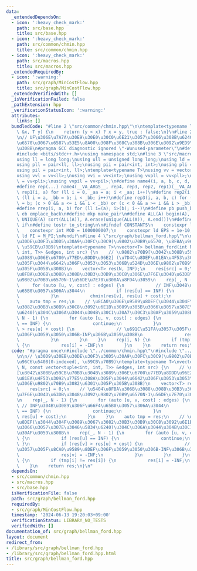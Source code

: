 ```yaml
---
data:
  _extendedDependsOn:
  - icon: ':heavy_check_mark:'
    path: src/base.hpp
    title: src/base.hpp
  - icon: ':heavy_check_mark:'
    path: src/common/chmin.hpp
    title: src/common/chmin.hpp
  - icon: ':heavy_check_mark:'
    path: src/macros.hpp
    title: src/macros.hpp
  _extendedRequiredBy:
  - icon: ':warning:'
    path: src/graph/MinCostFlow.hpp
    title: src/graph/MinCostFlow.hpp
  _extendedVerifiedWith: []
  _isVerificationFailed: false
  _pathExtension: hpp
  _verificationStatusIcon: ':warning:'
  attributes:
    links: []
  bundledCode: "#line 2 \"src/common/chmin.hpp\"\n\ntemplate<typename T>\nbool chmin(T\
    \ &x, T y) {\n    return (y < x) ? x = y, true : false;\n}\n#line 2 \"src/base.hpp\"\
    \n// UF\u306E\u7A7A\u30E9\u30E0\u30C0\u6E21\u3057\u3066\u308B\u6240\u306E\u5F15\
    \u6570\u3067\u6587\u53E5\u8A00\u308F\u308C\u308B\u306E\u3092\u9ED9\u3089\u305B\
    \u308B\n#pragma GCC diagnostic ignored \"-Wunused-parameter\"\n#define _USE_MATH_DEFINES\n\
    #include <bits/stdc++.h>\nusing namespace std;\n#line 3 \"src/macros.hpp\"\n\n\
    using ll = long long;\nusing ull = unsigned long long;\nusing ld = long double;\n\
    using pll = pair<ll, ll>;\nusing pii = pair<int, int>;\nusing pli = pair<ll, int>;\n\
    using pil = pair<int, ll>;\ntemplate<typename T>\nusing vv = vector<vector<T>>;\n\
    using vvl = vv<ll>;\nusing vvi = vv<int>;\nusing vvpll = vv<pll>;\nusing vvpli\
    \ = vv<pli>;\nusing vvpil = vv<pil>;\n#define name4(i, a, b, c, d, e, ...) e\n\
    #define rep(...) name4(__VA_ARGS__, rep4, rep3, rep2, rep1)(__VA_ARGS__)\n#define\
    \ rep1(i, a) for (ll i = 0, _aa = a; i < _aa; i++)\n#define rep2(i, a, b) for\
    \ (ll i = a, _bb = b; i < _bb; i++)\n#define rep3(i, a, b, c) for (ll i = a, _bb\
    \ = b; (c > 0 && a <= i && i < _bb) or (c < 0 && a >= i && i > _bb); i += c)\n\
    #define rrep(i, a, b) for (ll i=(a); i>(b); i--)\n#define pb push_back\n#define\
    \ eb emplace_back\n#define mkp make_pair\n#define ALL(A) begin(A), end(A)\n#define\
    \ UNIQUE(A) sort(ALL(A)), A.erase(unique(ALL(A)), A.end())\n#define elif else\
    \ if\n#define tostr to_string\n\n#ifndef CONSTANTS\n    constexpr ll INF = 1e18;\n\
    \    constexpr int MOD = 1000000007;\n    constexpr ld EPS = 1e-10;\n    constexpr\
    \ ld PI = M_PI;\n#endif\n#line 4 \"src/graph/bellman_ford.hpp\"\n\n// \u30D9\u30EB\
    \u30DE\u30F3\u30D5\u30A9\u30FC\u30C9(\u9802\u70B9\u6570, \u8FBA\u96C6\u5408(0-indexed),\
    \ \u59CB\u70B9)\ntemplate<typename T>\nvector<T> bellman_ford(int N, const vector<tuple<int,\
    \ int, T>> &edges, int src) {\n    // \u9802\u70B9[\u3042\u308B\u59CB\u70B9\u304B\
    \u3089\u306E\u6700\u77ED\u8DDD\u96E2] (\u7D4C\u8DEF\u81EA\u4F53\u3092\u77E5\u308A\
    \u305F\u3044\u6642\u306F\u3053\u3053\u306B\u524D\u306E\u9802\u70B9\u3082\u6301\
    \u305F\u305B\u308B)\n    vector<T> res(N, INF);\n    res[src] = 0;\n    // \u5404\
    \u8FBA\u306B\u3088\u308B\u30B3\u30B9\u30C8\u306E\u7F6E\u304D\u63DB\u3048\u3092\
    \u9802\u70B9\u6570N-1\u56DE\u7E70\u308A\u8FD4\u3059\n    rep(_, N - 1) {\n   \
    \     for (auto [u, v, cost] : edges) {\n            // INF\u304B\u3089\u306F\u66F4\
    \u65B0\u3057\u306A\u3044\n            if (res[u] == INF) {\n                continue;\n\
    \            }\n            chmin(res[v], res[u] + cost);\n        }\n    }\n\
    \    auto tmp = res;\n    // \u8CA0\u306E\u9589\u8DEF(\u3044\u304F\u3089\u3067\
    \u3082\u30B3\u30B9\u30C8\u3092\u6E1B\u3089\u305B\u3066\u3057\u307E\u3046\u5834\
    \u6240)\u304C\u306A\u3044\u304B\u30C1\u30A7\u30C3\u30AF\u3059\u308B\n    rep(_,\
    \ N - 1) {\n        for (auto [u, v, cost] : edges) {\n            if (res[u]\
    \ == INF) {\n                continue;\n            }\n            if (res[v]\
    \ > res[u] + cost) {\n                // \u691C\u51FA\u3057\u305F\u8CA0\u9589\u8DEF\
    \u306F\u3059\u3050\u306B-INF\u306B\u3059\u308B\n                res[v] = -INF;\n\
    \            }\n        }\n    }\n    rep(i, N) {\n        if (tmp[i] != res[i])\
    \ {\n            res[i] = -INF;\n        }\n    }\n    return res;\n}\n"
  code: "#pragma once\n#include \"../common/chmin.hpp\"\n#include \"../macros.hpp\"\
    \n\n// \u30D9\u30EB\u30DE\u30F3\u30D5\u30A9\u30FC\u30C9(\u9802\u70B9\u6570, \u8FBA\
    \u96C6\u5408(0-indexed), \u59CB\u70B9)\ntemplate<typename T>\nvector<T> bellman_ford(int\
    \ N, const vector<tuple<int, int, T>> &edges, int src) {\n    // \u9802\u70B9\
    [\u3042\u308B\u59CB\u70B9\u304B\u3089\u306E\u6700\u77ED\u8DDD\u96E2] (\u7D4C\u8DEF\
    \u81EA\u4F53\u3092\u77E5\u308A\u305F\u3044\u6642\u306F\u3053\u3053\u306B\u524D\
    \u306E\u9802\u70B9\u3082\u6301\u305F\u305B\u308B)\n    vector<T> res(N, INF);\n\
    \    res[src] = 0;\n    // \u5404\u8FBA\u306B\u3088\u308B\u30B3\u30B9\u30C8\u306E\
    \u7F6E\u304D\u63DB\u3048\u3092\u9802\u70B9\u6570N-1\u56DE\u7E70\u308A\u8FD4\u3059\
    \n    rep(_, N - 1) {\n        for (auto [u, v, cost] : edges) {\n           \
    \ // INF\u304B\u3089\u306F\u66F4\u65B0\u3057\u306A\u3044\n            if (res[u]\
    \ == INF) {\n                continue;\n            }\n            chmin(res[v],\
    \ res[u] + cost);\n        }\n    }\n    auto tmp = res;\n    // \u8CA0\u306E\u9589\
    \u8DEF(\u3044\u304F\u3089\u3067\u3082\u30B3\u30B9\u30C8\u3092\u6E1B\u3089\u305B\
    \u3066\u3057\u307E\u3046\u5834\u6240)\u304C\u306A\u3044\u304B\u30C1\u30A7\u30C3\
    \u30AF\u3059\u308B\n    rep(_, N - 1) {\n        for (auto [u, v, cost] : edges)\
    \ {\n            if (res[u] == INF) {\n                continue;\n           \
    \ }\n            if (res[v] > res[u] + cost) {\n                // \u691C\u51FA\
    \u3057\u305F\u8CA0\u9589\u8DEF\u306F\u3059\u3050\u306B-INF\u306B\u3059\u308B\n\
    \                res[v] = -INF;\n            }\n        }\n    }\n    rep(i, N)\
    \ {\n        if (tmp[i] != res[i]) {\n            res[i] = -INF;\n        }\n\
    \    }\n    return res;\n}\n"
  dependsOn:
  - src/common/chmin.hpp
  - src/macros.hpp
  - src/base.hpp
  isVerificationFile: false
  path: src/graph/bellman_ford.hpp
  requiredBy:
  - src/graph/MinCostFlow.hpp
  timestamp: '2024-06-13 19:20:03+09:00'
  verificationStatus: LIBRARY_NO_TESTS
  verifiedWith: []
documentation_of: src/graph/bellman_ford.hpp
layout: document
redirect_from:
- /library/src/graph/bellman_ford.hpp
- /library/src/graph/bellman_ford.hpp.html
title: src/graph/bellman_ford.hpp
---
```

